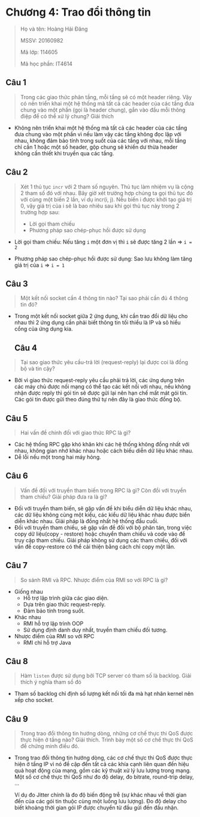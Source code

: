 # Chương 4: Trao đổi thông tin

> Họ và tên: Hoàng Hải Đăng
>
> MSSV: 20160982
>
> Mã lớp: 114605
>
> Mã học phần: IT4614

## Câu 1

> Trong các giao thức phân tầng, mỗi tầng sẽ có một header riêng. Vậy có nên triển khai một hệ thống mà tất cả các header của các tầng đưa chung vào một phần (gọi là header chung), gắn vào đầu mỗi thông điệp để có thể xử lý chung? Giải thích

- Không nên triển khai một hệ thống mà tất cả các header của các tầng đưa chung vào một phần vì nếu làm vậy các tầng không đọc lập với nhau, không đảm bảo tính trong suốt của các tầng với nhau, mỗi tầng chỉ cần 1 hoặc một số header, gộp chung sẽ khiến dư thừa header không cần thiết khi truyền qua các tầng.

## Câu 2

> Xét 1 thủ tục `incr` với 2 tham số nguyên. Thủ tục làm nhiệm vụ là cộng 2 tham số đó với nhau. Bây giờ xét trường hợp chúng ta gọi thủ tục đó với cùng một biến 2 lần, ví dụ incr(i, j). Nếu biến i được khởi tạo giá trị 0, vậy giá trị của i sẽ là bao nhiêu sau khi gọi thủ tục này trong 2 trường hợp sau: 
>
> - Lời gọi tham chiếu
> - Phương pháp sao chép-phục hồi được sử dụng

- Lời gọi tham chiếu: Nếu tăng `i` một đơn vị thì `i` sẽ được tăng 2 lần => `i = 2`

- Phương pháp sao chép-phục hồi được sử dụng: Sao lưu không làm tăng giá trị của `i` => `i = 1`

## Câu 3

> Một kết nối socket cần 4 thông tin nào? Tại sao phải cần đủ 4 thông tin đó?

- Trong một kết nối socket giữa 2 ứng dụng, khi cần trao đổi dữ liệu cho nhau thì 2 ứng dụng cần phải biết thông tin tối thiểu là IP và sô hiểu cổng của ứng dụng kia.

  ## Câu 4

> Tại sao giao thức yêu cầu-trả lời (request-reply) lại được coi là đồng bộ và tin cậy?

- Bởi vì giao thức request-reply yêu cầu phải trả lời, các ứng dụng trên các máy chủ được nối mạng có thể tạo các kết nối với nhau, nếu không nhận được reply thì gói tin sẽ được gửi lại nên hạn chế mất mát gói tin. Các gói tin được gửi theo đúng thứ tự nên đây là giao thức đồng bộ.

## Câu 5

> Hai vấn đề chính đối với giao thức RPC là gì? 

- Các hệ thống RPC gặp khó khăn khi các hệ thống không đồng nhất với nhau, không gian nhớ khác nhau hoặc cách biếu diễn dữ liệu khác nhau.
- Dễ lỗi nếu một trong hai máy hỏng.

## Câu 6

> Vấn đề đối với truyền tham biến trong RPC là gì? Còn đồi với truyền tham chiếu? Giải pháp đưa ra là gì?

- Đối với truyền tham biến, sẽ gặp vấn đề khi biểu diễn dữ liệu khác nhau, các dữ liệu không cùng một kiểu, các kiểu dữ liệu khác nhau được biển diễn khác nhau. Giải pháp là đồng nhất hệ thống đầu cuối.
- Đối với truyền tham chiếu, sẽ gặp vấn đề đối với bộ phân tán, trong việc copy dữ liệu(copy - restore) hoặc chuyển tham chiếu và code vào để truy cập tham chiếu. Giải pháp không sử dụng các tham chiếu, đối với vấn đề copy-restore có thể cải thiện bằng cách chỉ copy một lần.

## Câu 7

> So sánh RMI và RPC. Nhược điểm của RMI so với RPC là gì?

- Giống nhau
  - Hỗ trợ lập trình giữa các giao diện.
  - Dựa trên giao thức request-reply.
  - Đảm bảo tính trong suốt.
- Khác nhau
  - RMI hỗ trợ lập trình OOP
  - Sử dụng định danh duy nhất, truyền tham chiếu đối tương.
- Nhược điểm của RMI so với RPC
  - RMI chỉ hỗ trợ Java

## Câu 8

> Hàm `listen` được sử dụng bởi TCP server có tham số là backlog. Giải thích ý nghĩa tham số đó

- Tham số backlog chỉ định số lượng kết nối tối đa mà hạt nhân kernel nên xếp cho socket.

## Câu 9

> Trong trao đổi thông tin hướng dòng, những cơ chế thực thi QoS được thực hiện ở tầng nào? Giải thích. Trình bày một số cơ chế thực thi QoS để chứng minh điều đó.

- Trong trao đổi thông tin hướng dòng, các cơ chế thực thi QoS được thực hiện ở tầng IP vì nó đề cập đến tất cả các khía cạnh liên quan đến hiệu quả hoạt động của mạng,  gồm các kỹ thuật xử lý lưu lượng trong mạng. Một số cơ chế thực thi QoS như đo độ delay, đo bitrate, round-trip delay, …

  Ví dụ đo Jitter chính là đo độ biến động trễ (sự khác nhau về thời gian đến của các gói tin thuộc cùng một luồng lưu lượng). Đo độ delay cho biết khoảng thời gian gói IP được chuyển từ đầu gửi đến đầu nhận.